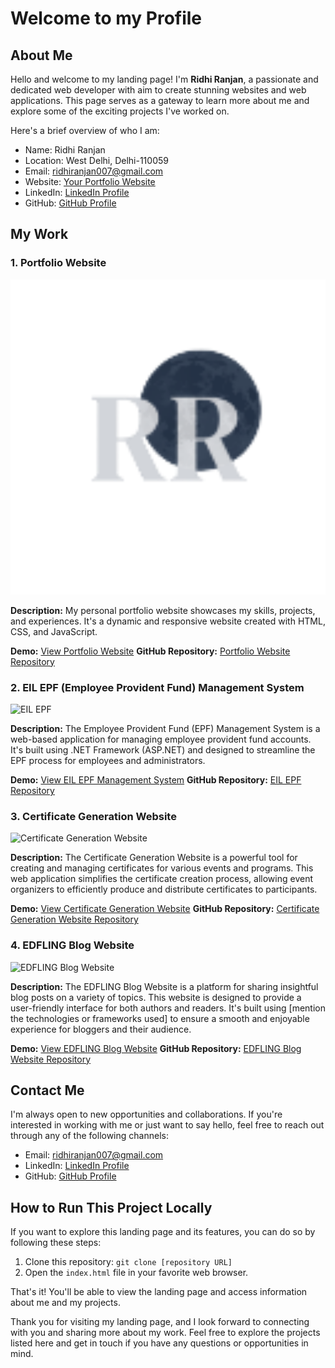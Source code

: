 # Welcome to my Profile

## About Me

Hello and welcome to my landing page! I'm **Ridhi Ranjan**, a passionate and dedicated web developer with aim to create stunning websites and web applications. This page serves as a gateway to learn more about me and explore some of the exciting projects I've worked on.

Here's a brief overview of who I am:

- Name: Ridhi Ranjan
- Location: West Delhi, Delhi-110059
- Email: ridhiranjan007@gmail.com
- Website: [Your Portfolio Website](https://www.your-portfolio-website.com)
- LinkedIn: [LinkedIn Profile](https://www.linkedin.com/in/ridhi-ranjan-048452146/)
- GitHub: [GitHub Profile](https://github.com/RIDHI-RANJAN)

## My Work

### 1. Portfolio Website

![Portfolio Website](https://github.com/RIDHI-RANJAN/Portfolio-Website/blob/main/src/assets/img/logo.svg)

**Description:** My personal portfolio website showcases my skills, projects, and experiences. It's a dynamic and responsive website created with HTML, CSS, and JavaScript.

**Demo:** [View Portfolio Website](https://www.your-portfolio-website.com)
**GitHub Repository:** [Portfolio Website Repository](https://github.com/RIDHI-RANJAN/Portfolio-Website)

### 2. EIL EPF (Employee Provident Fund) Management System

![EIL EPF](Project_Image_2_URL)

**Description:** The Employee Provident Fund (EPF) Management System is a web-based application for managing employee provident fund accounts. It's built using .NET Framework (ASP.NET) and designed to streamline the EPF process for employees and administrators.

**Demo:** [View EIL EPF Management System](Demo_Link_2)
**GitHub Repository:** [EIL EPF Repository](https://github.com/RIDHI-RANJAN/EIL-EPF)

### 3. Certificate Generation Website

![Certificate Generation Website](Project_Image_3_URL)

**Description:** The Certificate Generation Website is a powerful tool for creating and managing certificates for various events and programs. This web application simplifies the certificate creation process, allowing event organizers to efficiently produce and distribute certificates to participants.

**Demo:** [View Certificate Generation Website](Demo_Link_3)
**GitHub Repository:** [Certificate Generation Website Repository](https://github.com/RIDHI-RANJAN/Certificate-Generation-Website)

### 4. EDFLING Blog Website

![EDFLING Blog Website](Project_Image_4_URL)

**Description:** The EDFLING Blog Website is a platform for sharing insightful blog posts on a variety of topics. This website is designed to provide a user-friendly interface for both authors and readers. It's built using [mention the technologies or frameworks used] to ensure a smooth and enjoyable experience for bloggers and their audience.

**Demo:** [View EDFLING Blog Website](https://ridhixranjan.github.io/EDFLING-Blog-Website/)
**GitHub Repository:** [EDFLING Blog Website Repository](https://github.com/RidhixRanjan/EDFLING-Blog-Website)

## Contact Me

I'm always open to new opportunities and collaborations. If you're interested in working with me or just want to say hello, feel free to reach out through any of the following channels:

- Email: ridhiranjan007@gmail.com
- LinkedIn: [LinkedIn Profile](https://www.linkedin.com/in/ridhi-ranjan-048452146/)
- GitHub: [GitHub Profile](https://github.com/RIDHI-RANJAN)

## How to Run This Project Locally

If you want to explore this landing page and its features, you can do so by following these steps:

1. Clone this repository: `git clone [repository URL]`
2. Open the `index.html` file in your favorite web browser.

That's it! You'll be able to view the landing page and access information about me and my projects.

Thank you for visiting my landing page, and I look forward to connecting with you and sharing more about my work. Feel free to explore the projects listed here and get in touch if you have any questions or opportunities in mind.
